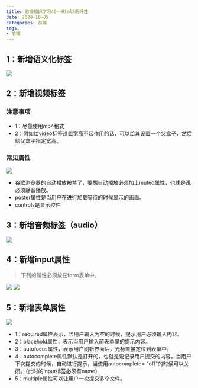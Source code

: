 ```yaml
---
title: 前端知识学习40——Html5新特性
date: 2020-10-05
categories: 前端
tags: 
- 前端
---
```


## 1：新增语义化标签
![](https://jiapeiyang.oss-cn-beijing.aliyuncs.com/img/20201005165759.png)

## 2：新增视频标签
### 注意事项
* 1：尽量使用mp4格式
* 2：假如给video标签设置宽高不起作用的话，可以给其设置一个父盒子，然后给父盒子指定宽高。

### 常见属性
![](https://jiapeiyang.oss-cn-beijing.aliyuncs.com/img/20201005165932.png)

* 谷歌浏览器的自动播放被禁了，要想自动播放必须加上muted属性，也就是说必须静音播放。
* poster属性是当用户在进行加载等待的时候显示的画面。
* controls是显示控件

## 3：新增音频标签（audio）
![](https://jiapeiyang.oss-cn-beijing.aliyuncs.com/img/20201005170237.png)

## 4：新增input属性
>下列的属性必须放在form表单中。

![](https://jiapeiyang.oss-cn-beijing.aliyuncs.com/img/20201005170315.png)
![](https://jiapeiyang.oss-cn-beijing.aliyuncs.com/img/20201005170336.png)

## 5：新增表单属性
![](https://jiapeiyang.oss-cn-beijing.aliyuncs.com/img/20201005170352.png)

* 1：required属性表示，当用户输入为空的时候，提示用户必须输入内容。
* 2：placehold属性，表示当用户输入前表单里的提示内容。
* 3：autofocus属性，表示用户刷新界面后，光标直接定位到表单中。
* 4：autocomplete属性默认是打开的，也就是说记录用户提交的内容，当用户下次提交的时候，自动进行提示，当使用autocomplete= "off"的时候可以关闭。（此时的input标签必须有name）
* 5：multiple属性可以让用户一次提交多个文件。